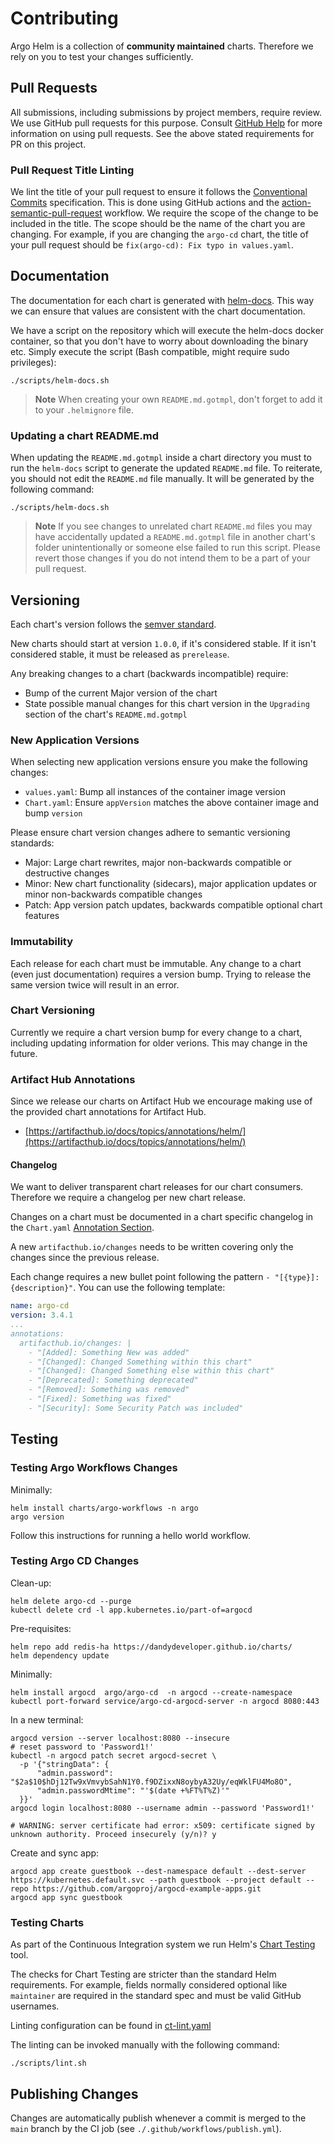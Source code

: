 # Contributing

Argo Helm is a collection of **community maintained** charts. Therefore we rely on you to test your changes sufficiently.

## Pull Requests

All submissions, including submissions by project members, require review. We use GitHub pull requests for this purpose. Consult [GitHub Help](https://help.github.com/articles/about-pull-requests/) for more information on using pull requests. See the above stated requirements for PR on this project.

### Pull Request Title Linting

We lint the title of your pull request to ensure it follows the [Conventional Commits](https://www.conventionalcommits.org/en/v1.0.0/) specification.  This is done using GitHub actions and the [action-semantic-pull-request](.github/workflows/pr-title.yml) workflow. We require the scope of the change to be included in the title.  The scope should be the name of the chart you are changing.  For example, if you are changing the `argo-cd` chart, the title of your pull request should be `fix(argo-cd): Fix typo in values.yaml`.

## Documentation

The documentation for each chart is generated with [helm-docs](https://github.com/norwoodj/helm-docs). This way we can ensure that values are consistent with the chart documentation.

We have a script on the repository which will execute the helm-docs docker container, so that you don't have to worry about downloading the binary etc. Simply execute the script (Bash compatible, might require sudo privileges):

```shell
./scripts/helm-docs.sh
```

> **Note**
> When creating your own `README.md.gotmpl`, don't forget to add it to your `.helmignore` file.

### Updating a chart README.md

When updating the `README.md.gotmpl` inside a chart directory you must to run the `helm-docs` script to generate the updated `README.md` file. To reiterate, you should not edit the `README.md` file manually.  It will be generated by the following command:

```shell
./scripts/helm-docs.sh
```

> **Note**
> If you see changes to unrelated chart `README.md` files you may have accidentally updated a `README.md.gotmpl` file in another chart's folder unintentionally or someone else failed to run this script.  Please revert those changes if you do not intend them to be a part of your pull request.

## Versioning

Each chart's version follows the [semver standard](https://semver.org/).

New charts should start at version `1.0.0`, if it's considered stable. If it isn't considered stable, it must be released as `prerelease`.

Any breaking changes to a chart (backwards incompatible) require:

* Bump of the current Major version of the chart
* State possible manual changes for this chart version in the `Upgrading` section of the chart's `README.md.gotmpl`

### New Application Versions

When selecting new application versions ensure you make the following changes:

* `values.yaml`: Bump all instances of the container image version
* `Chart.yaml`: Ensure `appVersion` matches the above container image and bump `version`

Please ensure chart version changes adhere to semantic versioning standards:

* Major: Large chart rewrites, major non-backwards compatible or destructive changes
* Minor: New chart functionality (sidecars), major application updates or minor non-backwards compatible changes
* Patch: App version patch updates, backwards compatible optional chart features

### Immutability

Each release for each chart must be immutable. Any change to a chart (even just documentation) requires a version bump. Trying to release the same version twice will result in an error.

### Chart Versioning

Currently we require a chart version bump for every change to a chart, including updating information for older verions.  This may change in the future.

### Artifact Hub Annotations

Since we release our charts on Artifact Hub we encourage making use of the provided chart annotations for Artifact Hub.

* [https://artifacthub.io/docs/topics/annotations/helm/](https://artifacthub.io/docs/topics/annotations/helm/)

#### Changelog

We want to deliver transparent chart releases for our chart consumers. Therefore we require a changelog per new chart release.

Changes on a chart must be documented in a chart specific changelog in the `Chart.yaml` [Annotation Section](https://helm.sh/docs/topics/charts/#the-chartyaml-file).

A new `artifacthub.io/changes` needs to be written covering only the changes since the previous release.

Each change requires a new bullet point following the pattern `- "[{type}]: {description}"`. You can use the following template:

```yaml
name: argo-cd
version: 3.4.1
...
annotations:
  artifacthub.io/changes: |
    - "[Added]: Something New was added"
    - "[Changed]: Changed Something within this chart"
    - "[Changed]: Changed Something else within this chart"
    - "[Deprecated]: Something deprecated"
    - "[Removed]: Something was removed"
    - "[Fixed]: Something was fixed"
    - "[Security]: Some Security Patch was included"
```

## Testing

### Testing Argo Workflows Changes

Minimally:

```shell
helm install charts/argo-workflows -n argo
argo version
```

Follow this instructions for running a hello world workflow.

### Testing Argo CD Changes

Clean-up:

```shell
helm delete argo-cd --purge
kubectl delete crd -l app.kubernetes.io/part-of=argocd
```

Pre-requisites:

```shell
helm repo add redis-ha https://dandydeveloper.github.io/charts/
helm dependency update
```

Minimally:

```shell
helm install argocd  argo/argo-cd  -n argocd --create-namespace
kubectl port-forward service/argo-cd-argocd-server -n argocd 8080:443
```

In a new terminal:

```shell
argocd version --server localhost:8080 --insecure
# reset password to 'Password1!'
kubectl -n argocd patch secret argocd-secret \
  -p '{"stringData": {
      "admin.password": "$2a$10$hDj12Tw9xVmvybSahN1Y0.f9DZixxN8oybyA32Uy/eqWklFU4Mo8O",
      "admin.passwordMtime": "'$(date +%FT%T%Z)'"
  }}'
argocd login localhost:8080 --username admin --password 'Password1!'

# WARNING: server certificate had error: x509: certificate signed by unknown authority. Proceed insecurely (y/n)? y
```

Create and sync app:

```shell
argocd app create guestbook --dest-namespace default --dest-server https://kubernetes.default.svc --path guestbook --project default --repo https://github.com/argoproj/argocd-example-apps.git
argocd app sync guestbook
```

### Testing Charts

As part of the Continuous Integration system we run Helm's [Chart Testing](https://github.com/helm/chart-testing) tool.

The checks for Chart Testing are stricter than the standard Helm requirements. For example, fields normally considered optional like `maintainer` are required in the standard spec and must be valid GitHub usernames.

Linting configuration can be found in [ct-lint.yaml](./.github/configs/ct-lint.yaml)

The linting can be invoked manually with the following command:

```shell
./scripts/lint.sh
```

## Publishing Changes

Changes are automatically publish whenever a commit is merged to the `main` branch by the CI job (see `./.github/workflows/publish.yml`).
